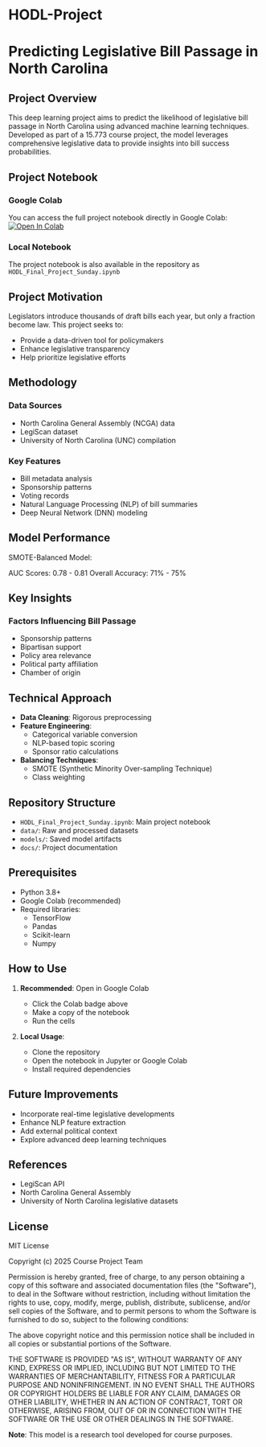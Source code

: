 # HODL-Project

# Predicting Legislative Bill Passage in North Carolina

## Project Overview

This deep learning project aims to predict the likelihood of legislative bill passage in North Carolina using advanced machine learning techniques. Developed as part of a 15.773 course project, the model leverages comprehensive legislative data to provide insights into bill success probabilities.

## Project Notebook

### Google Colab
You can access the full project notebook directly in Google Colab:
[![Open In Colab](https://colab.research.google.com/assets/colab-badge.svg)](https://colab.research.google.com/drive/1BA3cWiK3PLluvD0UC-GQ_hDSQjjfRGWH?usp=sharing)

### Local Notebook
The project notebook is also available in the repository as `HODL_Final_Project_Sunday.ipynb`

## Project Motivation

Legislators introduce thousands of draft bills each year, but only a fraction become law. This project seeks to:
- Provide a data-driven tool for policymakers
- Enhance legislative transparency
- Help prioritize legislative efforts

## Methodology

### Data Sources
- North Carolina General Assembly (NCGA) data
- LegiScan dataset
- University of North Carolina (UNC) compilation

### Key Features
- Bill metadata analysis
- Sponsorship patterns
- Voting records
- Natural Language Processing (NLP) of bill summaries
- Deep Neural Network (DNN) modeling

## Model Performance

SMOTE-Balanced Model:

AUC Scores: 0.78 - 0.81
Overall Accuracy: 71% - 75%

## Key Insights

### Factors Influencing Bill Passage
- Sponsorship patterns
- Bipartisan support
- Policy area relevance
- Political party affiliation
- Chamber of origin

## Technical Approach

- **Data Cleaning**: Rigorous preprocessing
- **Feature Engineering**: 
  - Categorical variable conversion
  - NLP-based topic scoring
  - Sponsor ratio calculations
- **Balancing Techniques**: 
  - SMOTE (Synthetic Minority Over-sampling Technique)
  - Class weighting

## Repository Structure

- `HODL_Final_Project_Sunday.ipynb`: Main project notebook
- `data/`: Raw and processed datasets
- `models/`: Saved model artifacts
- `docs/`: Project documentation

## Prerequisites

- Python 3.8+
- Google Colab (recommended)
- Required libraries: 
  - TensorFlow
  - Pandas
  - Scikit-learn
  - Numpy

## How to Use

1. **Recommended**: Open in Google Colab
   - Click the Colab badge above
   - Make a copy of the notebook
   - Run the cells

2. **Local Usage**:
   - Clone the repository
   - Open the notebook in Jupyter or Google Colab
   - Install required dependencies

## Future Improvements

- Incorporate real-time legislative developments
- Enhance NLP feature extraction
- Add external political context
- Explore advanced deep learning techniques

## References
- LegiScan API
- North Carolina General Assembly
- University of North Carolina legislative datasets

## License
MIT License

Copyright (c) 2025 Course Project Team

Permission is hereby granted, free of charge, to any person obtaining a copy
of this software and associated documentation files (the "Software"), to deal
in the Software without restriction, including without limitation the rights
to use, copy, modify, merge, publish, distribute, sublicense, and/or sell
copies of the Software, and to permit persons to whom the Software is
furnished to do so, subject to the following conditions:

The above copyright notice and this permission notice shall be included in all
copies or substantial portions of the Software.

THE SOFTWARE IS PROVIDED "AS IS", WITHOUT WARRANTY OF ANY KIND, EXPRESS OR
IMPLIED, INCLUDING BUT NOT LIMITED TO THE WARRANTIES OF MERCHANTABILITY,
FITNESS FOR A PARTICULAR PURPOSE AND NONINFRINGEMENT. IN NO EVENT SHALL THE
AUTHORS OR COPYRIGHT HOLDERS BE LIABLE FOR ANY CLAIM, DAMAGES OR OTHER
LIABILITY, WHETHER IN AN ACTION OF CONTRACT, TORT OR OTHERWISE, ARISING FROM,
OUT OF OR IN CONNECTION WITH THE SOFTWARE OR THE USE OR OTHER DEALINGS IN THE
SOFTWARE.

**Note**: This model is a research tool developed for course purposes. 
